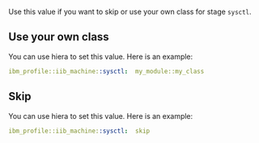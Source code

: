 Use this value if you want to skip or use your own class for stage `sysctl`.

## Use your own class

You can use hiera to set this value. Here is an example:

```yaml
ibm_profile::iib_machine::sysctl:  my_module::my_class
```

## Skip

You can use hiera to set this value. Here is an example:

```yaml
ibm_profile::iib_machine::sysctl:  skip
```
